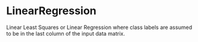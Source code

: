 # LinearRegression
Linear Least Squares or Linear Regression where class labels are assumed to be in the last column of the input data matrix.
